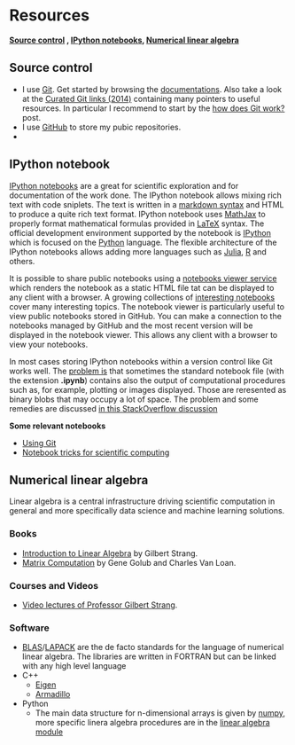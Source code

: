 Resources
=========
**[Source control](#SRC) , [IPython notebooks](#IPythonNotebook), [Numerical linear algebra](#LA)**


## <a id='SRC'></a>Source control
* I use [Git](http://git-scm.com/). Get started by browsing the [documentations](http://git-scm.com/doc). Also take a look at the [Curated Git links (2014)](http://thelinell.com/2014/12/23/curated-git-links-of-2014/) containing many pointers to useful resources. In particular I recommend to start by the  [how does Git work?](http://thelinell.com/2014/03/19/git/) post.
* I use [GitHub](https://github.com/) to store my pubic repositories.
* 

## <a id='IPythonNotebook'></a>IPython notebook
[IPython notebooks](http://ipython.org/notebook.html) are a great for scientific exploration and for documentation of the work done. The IPython notebook allows mixing rich text with code sniplets. The text is written in a [markdown syntax](http://daringfireball.net/projects/markdown/) and HTML to produce a quite rich text format. IPython notebook uses [MathJax](http://www.mathjax.org/) to properly format mathematical formulas provided in [LaTeX](http://www.latex-project.org/) syntax. The official development environment supported by the notebook is [IPython](http://ipython.org/) which is focused on the [Python](https://www.python.org/) language. The flexible architecture of the IPython notebooks allows adding more languages such as [Julia](https://github.com/JuliaLang/IJulia.jl), [R](http://rpy.sourceforge.net/rpy2/doc-2.4/html/interactive.html#module-rpy2.ipython.rmagic) and others.

It is possible to share public notebooks using a [notebooks viewer service](http://nbviewer.ipython.org/) which renders the notebook as a static HTML file tat can be displayed to any client with a browser. A growing collections of [interesting notebooks](https://github.com/ipython/ipython/wiki/A-gallery-of-interesting-IPython-Notebooks) cover many interesting topics. The notebook viewer is particularly useful to view public notebooks stored in GitHub. You can make a connection to the notebooks managed by GitHub and the most recent version will be displayed in the notebook viewer. This allows any client with a browser to view your notebooks.

In most cases storing IPython notebooks within a version control like Git works well. The [problem is](http://stackoverflow.com/questions/18734739/using-ipython-notebooks-under-version-control?rq=1) that sometimes the standard notebook file (with the extension **.ipynb**) contains also the output of computational procedures such as, for example,  plotting or images displayed. Those are reresented as binary blobs that may occupy a lot of space. The problem and some remedies are discussed [in this StackOverflow discussion](http://stackoverflow.com/questions/18734739/using-ipython-notebooks-under-version-control?rq=1)

**Some relevant notebooks**
* [Using Git](http://nbviewer.ipython.org/github/demotu/BMC/blob/master/notebooks/VersionControlGitGitHub.ipynb)
* [Notebook tricks for scientific computing](http://nbviewer.ipython.org/github/NelisW/ComputationalRadiometry/blob/master/01-IPythonHintsAndTips.ipynb)


##  <a id='LA'></a> Numerical linear algebra
Linear algebra is a central infrastructure driving scientific computation in general and more specifically data science and machine learning solutions. 

### Books
  * [Introduction to Linear Algebra](http://www.amazon.com/dp/0980232716?tag=inspiredalgor-20) by Gilbert Strang.
  * [Matrix Computation](http://www.amazon.com/dp/1421407949?tag=inspiredalgor-20) by Gene Golub and Charles Van Loan.

### Courses and Videos
  * [Video lectures of Professor Gilbert Strang](http://ocw.mit.edu/courses/mathematics/18-06-linear-algebra-spring-2010/video-lectures/).

### Software
  * [BLAS](http://www.netlib.org/blas/)/[LAPACK](http://www.netlib.org/lapack/) are the de facto standards for the language of numerical linear algebra. The libraries are written in FORTRAN but can be linked with any high level language
  * C++
    * [Eigen](http://eigen.tuxfamily.org/index.php?title=Main_Page)
    * [Armadillo](http://arma.sourceforge.net/)
  * Python
    * The main data structure for n-dimensional arrays is given by [numpy](http://docs.scipy.org/doc/numpy/reference/), more specific linera algebra procedures are in the [linear algebra module](http://docs.scipy.org/doc/numpy/reference/routines.linalg.html)
